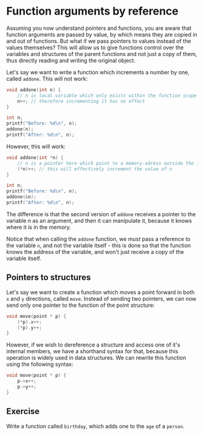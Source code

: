 # Function arguments by reference

Assuming you now understand pointers and functions, you are aware that function arguments are passed by value, by which means they are copied in and out of functions. But what if we pass pointers to values instead of the values themselves? This will allow us to give functions control over the variables and structures of the parent functions and not just a copy of them, thus directly reading and writing the original object.

Let's say we want to write a function which increments a number by one, called `addone`. This will not work:

```c
void addone(int n) {
    // n is local variable which only exists within the function scope
    n++; // therefore incrementing it has no effect
}

int n;
printf("Before: %d\n", n);
addone(n);
printf("After: %d\n", n);
```

However, this will work:

```c
void addone(int *n) {
    // n is a pointer here which point to a memory-adress outside the function scope
    (*n)++; // this will effectively increment the value of n
}

int n;
printf("Before: %d\n", n);
addone(&n);
printf("After: %d\n", n);
```

The difference is that the second version of `addone` receives a pointer to the variable n as an argument, and then it can manipulate it, because it knows where it is in the memory.

Notice that when calling the `addone` function, we *must* pass a reference to the variable `n`, and not the variable itself - this is done so that the function knows the address of the variable, and won't just receive a copy of the variable itself.

## Pointers to structures

Let's say we want to create a function which moves a point forward in both `x` and `y` directions, called `move`. Instead of sending two pointers, we can now send only one pointer to the function of the point structure:

```c
void move(point * p) {
    (*p).x++;
    (*p).y++;
}
```

However, if we wish to dereference a structure and access one of it's internal members, we have a shorthand syntax for that, because this operation is widely used in data structures. We can rewrite this function using the following syntax:

```c
void move(point * p) {
    p->x++;
    p->y++;
}
```

## Exercise

Write a function called `birthday`, which adds one to the `age` of a `person`.
